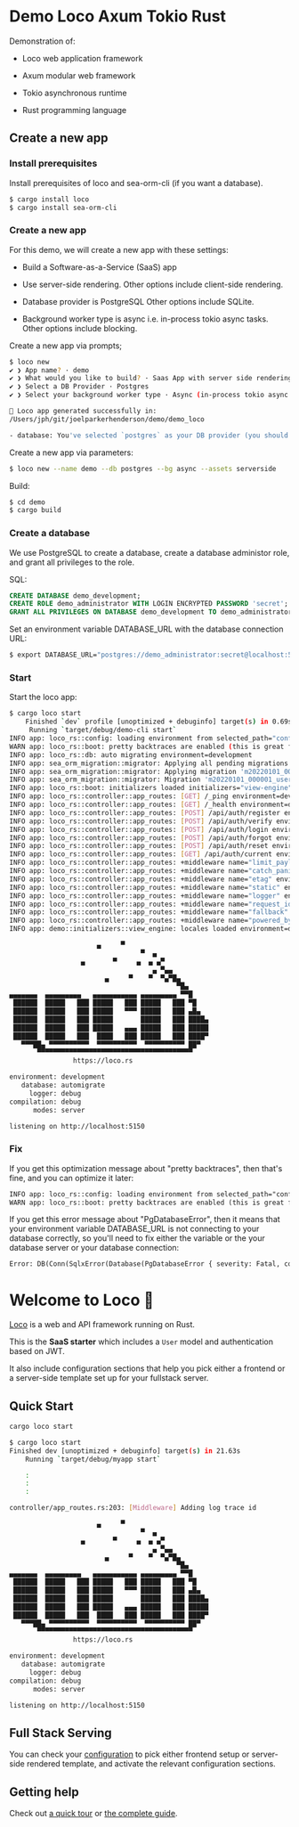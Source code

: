 # Demo Loco Axum Tokio Rust

Demonstration of:

* Loco web application framework

* Axum modular web framework

* Tokio asynchronous runtime

* Rust programming language


## Create a new app


### Install prerequisites

Install prerequisites of loco and sea-orm-cli (if you want a database).

```sh
$ cargo install loco
$ cargo install sea-orm-cli
```


### Create a new app

For this demo, we will create a new app with these settings:

* Build a Software-as-a-Service (SaaS) app

* Use server-side rendering. Other options include client-side rendering.

* Database provider is PostgreSQL Other options include SQLite.

* Background worker type is async i.e. in-process tokio async tasks. Other options include blocking.

Create a new app via prompts;

```sh
$ loco new
✔ ❯ App name? · demo
✔ ❯ What would you like to build? · Saas App with server side rendering
✔ ❯ Select a DB Provider · Postgres
✔ ❯ Select your background worker type · Async (in-process tokio async tasks)

🚂 Loco app generated successfully in:
/Users/jph/git/joelparkerhenderson/demo/demo_loco

- database: You've selected `postgres` as your DB provider (you should have a postgres instance to connect to)
```

Create a new app via parameters:

```sh
$ loco new --name demo --db postgres --bg async --assets serverside
```

Build:

```sh
$ cd demo
$ cargo build
```


### Create a database

We use PostgreSQL to create a database, create a database administor role, and grant all privileges to the role.

SQL:

```sql
CREATE DATABASE demo_development;
CREATE ROLE demo_administrator WITH LOGIN ENCRYPTED PASSWORD 'secret';
GRANT ALL PRIVILEGES ON DATABASE demo_development TO demo_administrator;
```

Set an environment variable DATABASE_URL with the database connection URL:

```sh
$ export DATABASE_URL="postgres://demo_administrator:secret@localhost:5432/demo_development"
```


### Start

Start the loco app:

```sh
$ cargo loco start
    Finished `dev` profile [unoptimized + debuginfo] target(s) in 0.69s
     Running `target/debug/demo-cli start`
INFO app: loco_rs::config: loading environment from selected_path="config/development.yaml" environment=development
WARN app: loco_rs::boot: pretty backtraces are enabled (this is great for development but has a runtime cost for production. disable with `logger.pretty_backtrace` in your config yaml) environment=development
INFO app: loco_rs::db: auto migrating environment=development
INFO app: sea_orm_migration::migrator: Applying all pending migrations environment=development
INFO app: sea_orm_migration::migrator: Applying migration 'm20220101_000001_users' environment=development
INFO app: sea_orm_migration::migrator: Migration 'm20220101_000001_users' has been applied environment=development
INFO app: loco_rs::boot: initializers loaded initializers="view-engine" environment=development
INFO app: loco_rs::controller::app_routes: [GET] /_ping environment=development
INFO app: loco_rs::controller::app_routes: [GET] /_health environment=development
INFO app: loco_rs::controller::app_routes: [POST] /api/auth/register environment=development
INFO app: loco_rs::controller::app_routes: [POST] /api/auth/verify environment=development
INFO app: loco_rs::controller::app_routes: [POST] /api/auth/login environment=development
INFO app: loco_rs::controller::app_routes: [POST] /api/auth/forgot environment=development
INFO app: loco_rs::controller::app_routes: [POST] /api/auth/reset environment=development
INFO app: loco_rs::controller::app_routes: [GET] /api/auth/current environment=development
INFO app: loco_rs::controller::app_routes: +middleware name="limit_payload" environment=development
INFO app: loco_rs::controller::app_routes: +middleware name="catch_panic" environment=development
INFO app: loco_rs::controller::app_routes: +middleware name="etag" environment=development
INFO app: loco_rs::controller::app_routes: +middleware name="static" environment=development
INFO app: loco_rs::controller::app_routes: +middleware name="logger" environment=development
INFO app: loco_rs::controller::app_routes: +middleware name="request_id" environment=development
INFO app: loco_rs::controller::app_routes: +middleware name="fallback" environment=development
INFO app: loco_rs::controller::app_routes: +middleware name="powered_by" environment=development
INFO app: demo::initializers::view_engine: locales loaded environment=development

                      ▄     ▀
                                 ▀  ▄
                  ▄       ▀     ▄  ▄ ▄▀
                                    ▄ ▀▄▄
                        ▄     ▀    ▀  ▀▄▀█▄
                                          ▀█▄
▄▄▄▄▄▄▄  ▄▄▄▄▄▄▄▄▄   ▄▄▄▄▄▄▄▄▄▄▄ ▄▄▄▄▄▄▄▄▄ ▀▀█
 ██████  █████   ███ █████   ███ █████   ███ ▀█
 ██████  █████   ███ █████   ▀▀▀ █████   ███ ▄█▄
 ██████  █████   ███ █████       █████   ███ ████▄
 ██████  █████   ███ █████   ▄▄▄ █████   ███ █████
 ██████  █████   ███  ████   ███ █████   ███ ████▀
   ▀▀▀██▄ ▀▀▀▀▀▀▀▀▀▀  ▀▀▀▀▀▀▀▀▀▀  ▀▀▀▀▀▀▀▀▀▀ ██▀
       ▀▀▀▀▀▀▀▀▀▀▀▀▀▀▀▀▀▀▀▀▀▀▀▀▀▀▀▀▀▀▀▀▀▀▀▀▀▀▀
                https://loco.rs

environment: development
   database: automigrate
     logger: debug
compilation: debug
      modes: server

listening on http://localhost:5150
```

### Fix

If you get this optimization message about "pretty backtraces", then that's fine, and you can optimize it later:

```txt
INFO app: loco_rs::config: loading environment from selected_path="config/development.yaml" environment=development
WARN app: loco_rs::boot: pretty backtraces are enabled (this is great for development but has a runtime cost for production. disable with `logger.pretty_backtrace` in your config yaml) environment=development
```

If you get this error message about "PgDatabaseError", then it means that your environment variable DATABASE_URL is not connecting to your database correctly, so you'll need to fix either the variable or the your database server or your database connection:

```txt
Error: DB(Conn(SqlxError(Database(PgDatabaseError { severity: Fatal, code: "28000", message: "role \"loco\" does not exist", detail: None, hint: None, position: None, where: None, schema: None, table: None, column: None, data_type: None, constraint: None, file: Some("miscinit.c"), line: Some(752), routine: Some("InitializeSessionUserId") }))))
```


# Welcome to Loco :train:

[Loco](https://loco.rs) is a web and API framework running on Rust.

This is the **SaaS starter** which includes a `User` model and authentication based on JWT.

It also include configuration sections that help you pick either a frontend or a server-side template set up for your fullstack server.


## Quick Start

```sh
cargo loco start
```

```sh
$ cargo loco start
Finished dev [unoptimized + debuginfo] target(s) in 21.63s
    Running `target/debug/myapp start`

    :
    :
    :

controller/app_routes.rs:203: [Middleware] Adding log trace id

                      ▄     ▀
                                 ▀  ▄
                  ▄       ▀     ▄  ▄ ▄▀
                                    ▄ ▀▄▄
                        ▄     ▀    ▀  ▀▄▀█▄
                                          ▀█▄
▄▄▄▄▄▄▄  ▄▄▄▄▄▄▄▄▄   ▄▄▄▄▄▄▄▄▄▄▄ ▄▄▄▄▄▄▄▄▄ ▀▀█
 ██████  █████   ███ █████   ███ █████   ███ ▀█
 ██████  █████   ███ █████   ▀▀▀ █████   ███ ▄█▄
 ██████  █████   ███ █████       █████   ███ ████▄
 ██████  █████   ███ █████   ▄▄▄ █████   ███ █████
 ██████  █████   ███  ████   ███ █████   ███ ████▀
   ▀▀▀██▄ ▀▀▀▀▀▀▀▀▀▀  ▀▀▀▀▀▀▀▀▀▀  ▀▀▀▀▀▀▀▀▀▀ ██▀
       ▀▀▀▀▀▀▀▀▀▀▀▀▀▀▀▀▀▀▀▀▀▀▀▀▀▀▀▀▀▀▀▀▀▀▀▀▀▀▀
                https://loco.rs

environment: development
   database: automigrate
     logger: debug
compilation: debug
      modes: server

listening on http://localhost:5150
```

## Full Stack Serving

You can check your [configuration](config/development.yaml) to pick either frontend setup or server-side rendered template, and activate the relevant configuration sections.


## Getting help

Check out [a quick tour](https://loco.rs/docs/getting-started/tour/) or [the complete guide](https://loco.rs/docs/getting-started/guide/).
